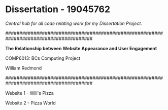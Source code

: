 # Dissertation - 19045762
*Central hub for all code relating work for my Dissertation Project.*

#######################################################################################

**The Relationship between Website Appearance and User Engagement** 

COMP6013: BCs Computing Project

William Redmond

#######################################################################################

Website 1 - Will's Pizza

Website 2 - Pizza World
